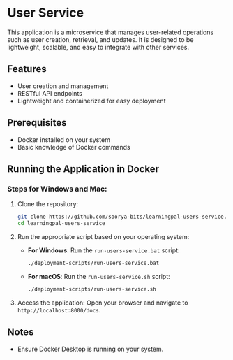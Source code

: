 # User Service

This application is a microservice that manages user-related operations such as user creation, retrieval, and updates. It is designed to be lightweight, scalable, and easy to integrate with other services.

## Features
- User creation and management
- RESTful API endpoints
- Lightweight and containerized for easy deployment

## Prerequisites
- Docker installed on your system
- Basic knowledge of Docker commands

## Running the Application in Docker

### Steps for Windows and Mac:

1. Clone the repository:
    ```bash
    git clone https://github.com/soorya-bits/learningpal-users-service.git
    cd learningpal-users-service
    ```

2. Run the appropriate script based on your operating system:
   - **For Windows**: Run the `run-users-service.bat` script:
     ```cmd
     ./deployment-scripts/run-users-service.bat
     ```
   - **For macOS**: Run the `run-users-service.sh` script:
     ```bash
     ./deployment-scripts/run-users-service.sh
     ```

3. Access the application:
    Open your browser and navigate to `http://localhost:8000/docs`.

## Notes
- Ensure Docker Desktop is running on your system.
